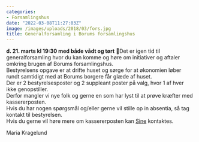 ```yaml
---
categories:
- Forsamlingshus
date: "2022-03-08T11:27:03Z"
image: /images/uploads/2018/03/fors.jpg
title: Generalforsamling i Borums forsamlingshus
---
```


**d. 21. marts kl 19:30 med både vådt og tørt** 🤗Det er igen tid til generalforsamling hvor du kan komme og høre om initiativer og aftaler omkring brugen af Borums forsamlingshus.  
Bestyrelsens opgave er at drifte huset og sørge for at økonomien løber rundt samtidigt med at Borums borgere får glæde af huset.  
Der er 2 bestyrelsesposter og 2 suppleant poster på valg, hvor 1 af hver ikke genopstiller.   
Derfor mangler vi nye folk og gerne en som har lyst til at prøve kræfter med kassererposten.  
Hvis du har nogen spørgsmål og/eller gerne vil stille op in absentia, så tag kontakt til bestyrelsen.   
Hvis du gerne vil høre mere om kassererposten kan [Sine](https://www.facebook.com/groups/138230272907960/user/1073351541/?__cft__[0]=AZUjb8fzxu9uMHP0v5DL6ewExsKgtKh3oAqo-YxyKIRHKlT3xYtJNoL96ILqkQ1VNepCFRKNUiD2TicXoiEaf2cusICiRHJ7r7-NI8m3D8L3KGTas21U06DwX-aoO39v7JzgRtSCW99M9wXFOu_WoaKQQMooVggq0wDUkwG-PDFKdU1tbILXgzowP4vYxlTHuDI&__tn__=-]K-R) kontaktes.

Maria Kragelund